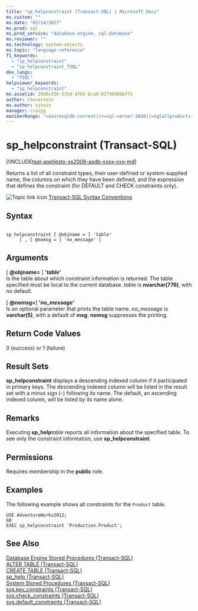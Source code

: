 ```yaml
---
title: "sp_helpconstraint (Transact-SQL) | Microsoft Docs"
ms.custom: ""
ms.date: "03/14/2017"
ms.prod: sql
ms.prod_service: "database-engine, sql-database"
ms.reviewer: ""
ms.technology: system-objects
ms.topic: "language-reference"
f1_keywords: 
  - "sp_helpconstraint"
  - "sp_helpconstraint_TSQL"
dev_langs: 
  - "TSQL"
helpviewer_keywords: 
  - "sp_helpconstraint"
ms.assetid: 29d6cd36-535d-4765-bca8-62f9d9886ff5
author: stevestein
ms.author: sstein
manager: craigg
monikerRange: "=azuresqldb-current||>=sql-server-2016||=sqlallproducts-allversions||>=sql-server-linux-2017||=azuresqldb-mi-current"
---
```

# sp_helpconstraint (Transact-SQL)
[!INCLUDE[tsql-appliesto-ss2008-asdb-xxxx-xxx-md](../../includes/tsql-appliesto-ss2008-asdb-xxxx-xxx-md.md)]

  Returns a list of all constraint types, their user-defined or system-supplied name, the columns on which they have been defined, and the expression that defines the constraint (for DEFAULT and CHECK constraints only).  
  
 ![Topic link icon](../../database-engine/configure-windows/media/topic-link.gif "Topic link icon") [Transact-SQL Syntax Conventions](../../t-sql/language-elements/transact-sql-syntax-conventions-transact-sql.md)  
  
## Syntax  
  
```  
  
sp_helpconstraint [ @objname = ] 'table'   
     [ , [ @nomsg = ] 'no_message' ]   
```  
  
## Arguments  
 [ **@objname=** ] **'***table***'**  
 Is the table about which constraint information is returned. The table specified must be local to the current database. *table* is **nvarchar(776)**, with no default.  
  
 [ **@nomsg=**] **'***no_message***'**  
 Is an optional parameter that prints the table name. *no_message* is **varchar(5)**, with a default of **msg**. **nomsg** suppresses the printing.  
  
## Return Code Values  
 0 (success) or 1 (failure)  
  
## Result Sets  
 **sp_helpconstraint** displays a descending indexed column if it participated in primary keys. The descending indexed column will be listed in the result set with a minus sign (-) following its name. The default, an ascending indexed column, will be listed by its name alone.  
  
## Remarks  
 Executing **sp_help***table* reports all information about the specified table. To see only the constraint information, use **sp_helpconstraint**.  
  
## Permissions  
 Requires membership in the **public** role.  
  
## Examples  
 The following example shows all constraints for the `Product` table.  
  
```  
USE AdventureWorks2012;  
GO  
EXEC sp_helpconstraint 'Production.Product';  
```  
  
## See Also  
 [Database Engine Stored Procedures &#40;Transact-SQL&#41;](../../relational-databases/system-stored-procedures/database-engine-stored-procedures-transact-sql.md)   
 [ALTER TABLE &#40;Transact-SQL&#41;](../../t-sql/statements/alter-table-transact-sql.md)   
 [CREATE TABLE &#40;Transact-SQL&#41;](../../t-sql/statements/create-table-transact-sql.md)   
 [sp_help &#40;Transact-SQL&#41;](../../relational-databases/system-stored-procedures/sp-help-transact-sql.md)   
 [System Stored Procedures &#40;Transact-SQL&#41;](../../relational-databases/system-stored-procedures/system-stored-procedures-transact-sql.md)   
 [sys.key_constraints &#40;Transact-SQL&#41;](../../relational-databases/system-catalog-views/sys-key-constraints-transact-sql.md)   
 [sys.check_constraints &#40;Transact-SQL&#41;](../../relational-databases/system-catalog-views/sys-check-constraints-transact-sql.md)   
 [sys.default_constraints &#40;Transact-SQL&#41;](../../relational-databases/system-catalog-views/sys-default-constraints-transact-sql.md)  
  
  
